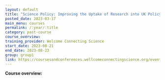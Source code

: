 ```yaml
---
layout: default
title: "Science Policy: Improving the Uptake of Research into UK Policy"
posted_date: 2023-03-17
main_menu: courses
permalink: /:year/:title
category: past-course
course_overview: 
training_provider: Welcome Connecting Science
start_date: 2023-08-21
end_date: 2023-08-23
group: group1
link: https://coursesandconferences.wellcomeconnectingscience.org/event/science-policy-improving-the-uptake-of-research-into-uk-policy-20230821/
---
```

  
<!-- ### SARS-CoV-2 NGS bioinformatics course 2021 -->

<p align="left"><b >Course overview:</b></p>



